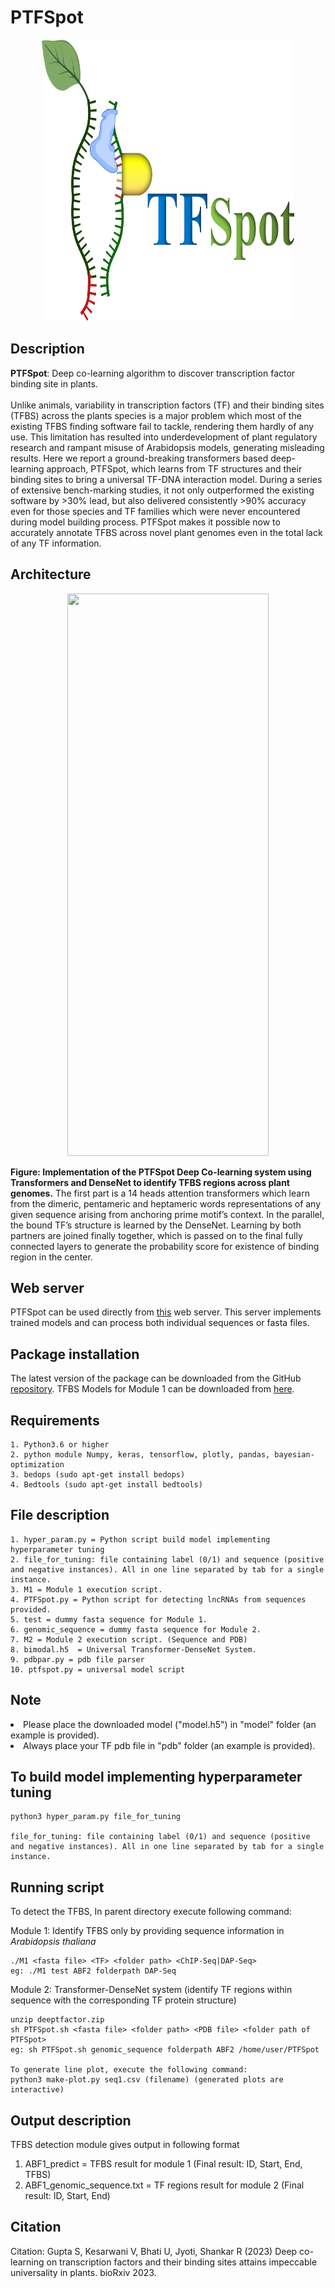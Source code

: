 # PTFSpot

<p align="center">
  <img src="logo.png" style="width:80%; height: 450px; " />
</p>


## Description

<b>PTFSpot</b>: Deep co-learning algorithm to discover transcription factor binding site in plants.
<br><br>
Unlike animals, variability in transcription factors (TF) and their binding sites (TFBS) across the plants species is a major problem which most of the existing TFBS finding software fail to tackle, rendering them hardly of any use. This limitation has resulted into underdevelopment of plant regulatory research and rampant misuse of Arabidopsis models, generating misleading results. Here we report a ground-breaking transformers based deep-learning approach, PTFSpot, which learns from TF structures and their binding sites to bring a universal TF-DNA interaction model. During a series of extensive bench-marking studies, it not only outperformed the existing software by >30% lead, but also delivered consistently >90% accuracy even for those species and TF families which were never encountered during model building process. PTFSpot makes it possible now to accurately annotate TFBS across novel plant genomes even in the total lack of any TF information.


## Architecture

<p align="center">
  <img src="Figure.png" style="width:80%; height: 900px; " />
</p>


<b>Figure: Implementation of the PTFSpot Deep Co-learning system using Transformers and DenseNet to identify TFBS regions across plant genomes.</b> The first part is a 14 heads attention transformers which learn from the dimeric, pentameric and heptameric words representations of any given sequence arising from anchoring prime motif’s context. In the parallel, the bound TF’s structure is learned by the DenseNet. Learning by both partners are joined finally together, which is passed on to the final fully connected layers to generate the probability score for existence of binding region in the center.


## Web server

PTFSpot can be used directly from [this](https://scbb.ihbt.res.in/PTFSpot) web server. This server implements trained models and can process both individual sequences or fasta files.

## Package installation

The latest version of the package can be downloaded from the GitHub [repository](https://github.com/SCBB-LAB/PTFSpot).
TFBS Models for Module 1 can be downloaded from [here](https://scbb.ihbt.res.in/PTFSpot/download.php).

## Requirements
```
1. Python3.6 or higher
2. python module Numpy, keras, tensorflow, plotly, pandas, bayesian-optimization
3. bedops (sudo apt-get install bedops)
4. Bedtools (sudo apt-get install bedtools)
```

## File description
```
1. hyper_param.py = Python script build model implementing hyperparameter tuning
2. file_for_tuning: file containing label (0/1) and sequence (positive and negative instances). All in one line separated by tab for a single instance.
3. M1 = Module 1 execution script.
4. PTFSpot.py = Python script for detecting lncRNAs from sequences provided.
5. test = dummy fasta sequence for Module 1.
6. genomic_sequence = dummy fasta sequence for Module 2.
7. M2 = Module 2 execution script. (Sequence and PDB)
8. bimodal.h5  = Universal Transformer-DenseNet System.
9. pdbpar.py = pdb file parser
10. ptfspot.py = universal model script
```

## Note

<li>Please place the downloaded model ("model.h5") in "model" folder (an example is provided).</li>
<li>Always place your TF pdb file in "pdb" folder (an example is provided).</li>


## To build model implementing hyperparameter tuning

```
python3 hyper_param.py file_for_tuning

file_for_tuning: file containing label (0/1) and sequence (positive and negative instances). All in one line separated by tab for a single instance.
```

## Running script

To detect the TFBS, In parent directory execute following command:

Module 1: Identify TFBS only by providing sequence information in <i>Arabidopsis thaliana</i>
```
./M1 <fasta file> <TF> <folder path> <ChIP-Seq|DAP-Seq>
eg: ./M1 test ABF2 folderpath DAP-Seq
```

Module 2: Transformer-DenseNet system (identify TF regions within sequence with the corresponding TF protein structure)
```
unzip deeptfactor.zip
sh PTFSpot.sh <fasta file> <folder path> <PDB file> <folder path of PTFSpot>
eg: sh PTFSpot.sh genomic_sequence folderpath ABF2 /home/user/PTFSpot

To generate line plot, execute the following command:
python3 make-plot.py seq1.csv (filename) (generated plots are interactive)
```

## Output description

TFBS detection module gives output in following format 

1. ABF1_predict = TFBS result for module 1 (Final result: ID, Start, End, TFBS)
2. ABF1_genomic_sequence.txt = TF regions result for module 2 (Final result: ID, Start, End)


## Citation

Citation: Gupta S, Kesarwani V, Bhati U, Jyoti, Shankar R (2023) Deep co-learning on transcription factors and their binding sites attains impeccable universality in plants. bioRxiv 2023.
